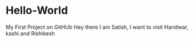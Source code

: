 # Hello-World
My First Project on GitHUb
Hey there I am Satish, I want to visit Haridwar, kashi and Rishikesh
